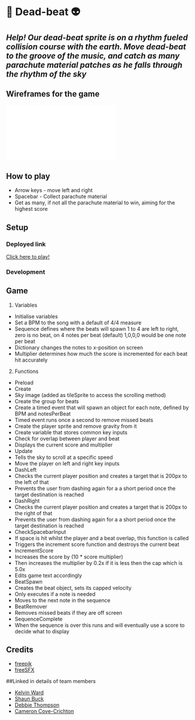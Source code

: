# 🎸 **Dead-beat** 👽 
## *Help! Our dead-beat sprite is on a rhythm fueled collision course with the earth. Move dead-beat to the groove of the music, and catch as many parachute material patches as he falls through the rhythm of the sky*

## Wireframes for the game

![wireframes](wireframes/dead-beat-wireframes.pdf)

## How to play

* Arrow keys - move left and right
* Spacebar - Collect parachute material
* Get as many, if not all the parachute material to win, aiming for the highest score

## Setup

### Deployed link

[Click here to play!](https://debbiect246.github.io/dead-beat/)

### Development

## Game

1. Variables
- Initialise variables
- Set a BPM to the song with a default of 4/4 measure
- Sequence defines where the beats will spawn 1 to 4 are left to right, zero is no beat, on 4 notes per beat (default) 1,0,0,0 would be one note per beat
- Dictionary changes the notes to x-position on screen
- Multiplier determines how much the score is incremented for each beat hit accurately

2. Functions
- Preload
- Create
-   Sky image (added as tileSprite to access the scrolling method)
-   Create the group for beats
-   Create a timed event that will spawn an object for each note, defined by BPM and notesPerBeat
-   Timed event runs once a second to remove missed beats
-   Create the player sprite and remove gravity from it
-   Create variable that stores common key inputs
-   Check for overlap between player and beat
-   Displays the current score and multiplier
- Update
-   Tells the sky to scroll at a specific speed
-   Move the player on left and right key inputs
- DashLeft
-   Checks the current player position and creates a target that is 200px to the left of that
-   Prevents the user from dashing again for a a short period once the target destination is reached
- DashRight
-   Checks the current player position and creates a target that is 200px to the right of that
-   Prevents the user from dashing again for a a short period once the target destination is reached
- CheckSpacebarInput
-   If space is hit whilst the player and a beat overlap, this function is called
-   Triggers the increment score function and destroys the current beat
- IncrementScore
-   Increases the score by (10 * score multiplier)
-   Then increases the multiplier by 0.2x if it is less then the cap which is 5.0x
-   Edits game text accordingly
- BeatSpawn
-   Creates the beat object, sets its capped velocity
-   Only executes if a note is needed
-   Moves to the next note in the sequence
- BeatRemover
-   Removes missed beats if they are off screen
- SequenceComplete
-   When the sequence is over this runs and will eventually use a score to decide what to display


## Credits

* [freepik](https://www.freepik.com/search?color=orange&format=search&query=patches&type=icon)
* [freeSFX](https://freesfx.co.uk/)

##Linked in details of team members
* [Kelvin Ward](https://www.linkedin.com/in/kelvinhere/)
* [Shaun Buck](https://www.linkedin.com/in/shaun-buck-749093221/)
* [Debbie Thompson](//www.linkedin.com/in/debbie-thompson-1baa4733/)
* [Cameron Cove-Crichton](https://www.linkedin.com/in/cameron-cove-crichton-8aa332198/)
